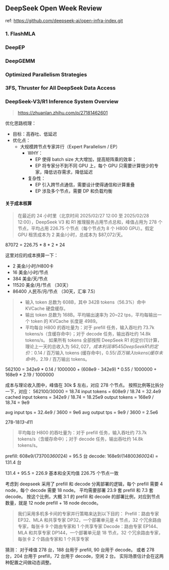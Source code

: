 ## DeepSeek Open Week Review

ref: https://github.com/deepseek-ai/open-infra-index.git

### 1. FlashMLA


### DeepEP


### DeepGEMM


### Optimized Parallelism Strategies


### 3FS, Thruster for All DeepSeek Data Access


### DeepSeek-V3/R1 Inference System Overview
> https://zhuanlan.zhihu.com/p/27181462601

优化思路梳理：
- 目标：高吞吐、低延迟
- 优化点：
    - 大规模跨节点专家并行（Expert Parallelism / EP）
        - WHY：
            - EP 使得 batch size 大大增加，提高矩阵乘的效率；
            - EP 将专家分不到不同 GPU 上，每个 GPU 只需要计算很少的专家，降低访存需求，降低延迟
        - 复杂性：
            - EP 引入跨节点通信，需要设计使得通信和计算重叠
            - EP 涉及多个节点，需要 DP 和负载均衡


#### 关于成本核算

> 在最近的 24 小时里（北京时间 2025/02/27 12:00 至 2025/02/28 12:00），DeepSeek V3 和 R1 推理服务占用节点总和，峰值占用为 278 个节点，平均占用 226.75 个节点（每个节点为 8 个 H800 GPU）。假定 GPU 租赁成本为 2 美金/小时，总成本为 $87,072/天。

87072 = 226.75 * 8 * 2 * 24

这里对应的成本换算一下：
- 2 美金/小时/H800卡
- 16 美金/小时/节点
- 384 美金/天/节点
- 11520 美金/月/节点 （30天）
- 86400 人民币/月/节点 （30天，汇率 7.5）


> - 输入 token 总数为 608B，其中 342B tokens（56.3%）命中 KVCache 硬盘缓存。
> - 输出 token 总数为 168B。平均输出速率为 20~22 tps，平均每输出一个 token 的 KVCache 长度是 4989。
> - 平均每台 H800 的吞吐量为：对于 prefill 任务，输入吞吐约 73.7k tokens/s（含缓存命中）；对于 decode 任务，输出吞吐约 14.8k tokens/s。
> 如果所有 tokens 全部按照 DeepSeek R1 的定价[1]计算，理论上一天的总收入为 $562,027，成本利润率 545%。
> DeepSeek R1 的定价：$0.14 / 百万输入 tokens (缓存命中)，$0.55 / 百万输入 tokens (缓存未命中)，$2.19 / 百万输出 tokens。

562100 = 342e9 * 0.14 / 1000000 + (608e9 - 342e9) * 0.55 / 1000000 + 168e9 * 2.19 / 1000000

成本与理论收入图中，峰值在 30k $ 左右，对应 278 个节点。
按照比例等比拆分一下，对应：
562100/30000 = 18.74
input tokens = 608e9 / 18.74 = 32.4e9
cached input tokens = 342e9 / 18.74 = 18.25e9
output tokens = 168e9 / 18.74 = 9e9

avg input tps = 32.4e9 / 3600 = 9e6
avg output tps = 9e9 / 3600 = 2.5e6


278-18*13-4*11

> 平均每台 H800 的吞吐量为：对于 prefill 任务，输入吞吐约 73.7k tokens/s（含缓存命中）；对于 decode 任务，输出吞吐约 14.8k tokens/s。

prefill: 608e9/(73700*3600*24) = 95.5 台
decode: 168e9/(14800*3600*24) = 131.4 台

131.4 + 95.5 = 226.9 基本和全天均值 226.75 个节点一致



考虑到 deepseek 采用了 prefill 和 decode 分离部署的逻辑，每个 prefill 需要 4 node，每个 decode 需要 18 node。
平均需要部署 23.9 套 prefill 和 7.3 套 decode。
按这个比例，大概 3:1 的 prefill 和 decode 的部署比例，对应到节点数量，就是 12 node prefill + 18 node decode。

> 我们采用多机多卡间的专家并行策略来达到以下目的：
> Prefill：路由专家 EP32、MLA 和共享专家 DP32，一个部署单元是 4 节点，32 个冗余路由专家，每张卡 9 个路由专家和 1 个共享专家
> Decode：路由专家 EP144、MLA 和共享专家 DP144，一个部署单元是 18 节点，32 个冗余路由专家，每张卡 2 个路由专家和 1 个共享专家

猜测：
对于峰值 278 台，188 台用于 prefill, 90 台用于 decode。
或者 278 台，204 台用于 prefill，72 台用于 decode，空闲 2 台。
实际场景估计会在这两种配置之间做动态调整。










